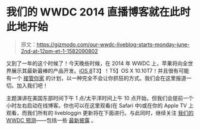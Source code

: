 # 我们的 WWDC 2014 直播博客就在此时此地开始

> 原文：<https://gizmodo.com/our-wwdc-liveblog-starts-monday-june-2nd-at-12pm-et-1-1582090802>

又到了一年的这个时候了！今天晚些时候，在 2014 年 WWDC 上，苹果将向全世界展示其最新最棒的产品开发。[iOS 8](http://gizmodo.com/ios-8-wish-list-what-we-want-and-what-well-get-1583734164)T3】！T5】OS X 10.10T7！并且很有可能有一个 [接管你家](http://gizmodo.com/report-apples-home-automation-system-will-be-simpler-t-1583413379) 的计划，以一种完全不会让你抓狂的方式。我们会在这里报道一切。加入我们吧！



主题演讲在美国东部时间下午 1 点/太平洋时间上午 10 点开始，但我们会提前一个小时左右启动在线博客。你也可以在这里观看(在 Safari 中)或在你的 Apple TV 上观看，而我们所有的 livebloggin 更新将在下面进行。与此同时，继续关注 [我们的 WWDC 预测](http://gizmodo.com/wwdc-2014-predictions-whats-next-for-ios-os-x-and-th-1582721889)——包括一些 [最新披露](http://gizmodo.com/rumor-leaked-os-x-images-could-reveal-the-ios-like-fut-1584678918) 。